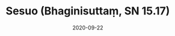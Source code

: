 ---
layout: page
title: 'Sesuo (Bhaginisuttaṃ, SN 15.17)'
category: susijusios suttos
index: Samsara
sortIndex: 15017
date: 2020-09-22
tags:
  - Samsara
suttacentral: sn15.17
---